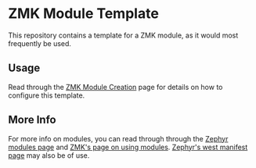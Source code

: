 # ZMK Module Template

This repository contains a template for a ZMK module, as it would most frequently be used.

## Usage

Read through the [ZMK Module Creation](https://zmk.dev/docs/development/module-creation) page for details on how to configure this template.

## More Info

For more info on modules, you can read through  through the [Zephyr modules page](https://docs.zephyrproject.org/3.5.0/develop/modules.html) and [ZMK's page on using modules](https://zmk.dev/docs/features/modules). [Zephyr's west manifest page](https://docs.zephyrproject.org/3.5.0/develop/west/manifest.html#west-manifests) may also be of use.
